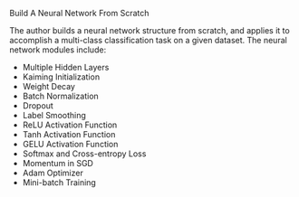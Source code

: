 Build A Neural Network From Scratch

The author builds a neural network structure from scratch, and applies it to accomplish a multi-class classification task on a given dataset. The neural network modules include: 

- Multiple Hidden Layers
- Kaiming Initialization
- Weight Decay
- Batch Normalization
- Dropout
- Label Smoothing
- ReLU Activation Function
- Tanh Activation Function
- GELU Activation Function
- Softmax and Cross-entropy Loss
- Momentum in SGD
- Adam Optimizer
- Mini-batch Training